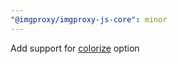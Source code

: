 ```yaml
---
"@imgproxy/imgproxy-js-core": minor
---
```


Add support for [colorize](https://docs.imgproxy.net/usage/processing#colorize) option
